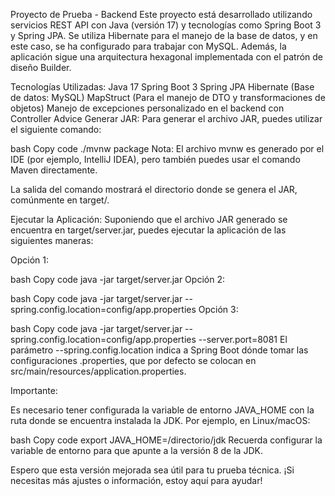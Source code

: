Proyecto de Prueba - Backend
Este proyecto está desarrollado utilizando servicios REST API con Java (versión 17) y tecnologías como Spring Boot 3 y Spring JPA. Se utiliza Hibernate para el manejo de la base de datos, y en este caso, se ha configurado para trabajar con MySQL. Además, la aplicación sigue una arquitectura hexagonal implementada con el patrón de diseño Builder.

Tecnologías Utilizadas:
Java 17
Spring Boot 3
Spring JPA
Hibernate (Base de datos: MySQL)
MapStruct (Para el manejo de DTO y transformaciones de objetos)
Manejo de excepciones personalizado en el backend con Controller Advice
Generar JAR:
Para generar el archivo JAR, puedes utilizar el siguiente comando:

bash
Copy code
./mvnw package
Nota: El archivo mvnw es generado por el IDE (por ejemplo, IntelliJ IDEA), pero también puedes usar el comando Maven directamente.

La salida del comando mostrará el directorio donde se genera el JAR, comúnmente en target/.

Ejecutar la Aplicación:
Suponiendo que el archivo JAR generado se encuentra en target/server.jar, puedes ejecutar la aplicación de las siguientes maneras:

Opción 1:

bash
Copy code
java -jar target/server.jar
Opción 2:

bash
Copy code
java -jar target/server.jar --spring.config.location=config/app.properties
Opción 3:

bash
Copy code
java -jar target/server.jar --spring.config.location=config/app.properties --server.port=8081
El parámetro --spring.config.location indica a Spring Boot dónde tomar las configuraciones .properties, que por defecto se colocan en src/main/resources/application.properties.

Importante:

Es necesario tener configurada la variable de entorno JAVA_HOME con la ruta donde se encuentra instalada la JDK. Por ejemplo, en Linux/macOS:

bash
Copy code
export JAVA_HOME=/directorio/jdk
Recuerda configurar la variable de entorno para que apunte a la versión 8 de la JDK.

Espero que esta versión mejorada sea útil para tu prueba técnica. ¡Si necesitas más ajustes o información, estoy aquí para ayudar!